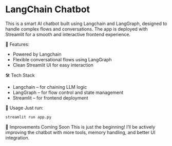 # LangChain Chatbot

This is a smart AI chatbot built using Langchain and LangGraph, designed to handle complex flows and conversations. The app is deployed with Streamlit for a smooth and interactive frontend experience.


🚀 Features:
* Powered by Langchain
* Flexible conversational flows using LangGraph
* Clean Streamlit UI for easy interaction


🛠 Tech Stack
* Langchain – for chaining LLM logic
* LangGraph – for flow control and state management
* Streamlit – for frontend deployment


📌 Usage
Just run:
```bash
streamlit run app.py
```


🔄 Improvements Coming Soon
This is just the beginning! I’ll be actively improving the chatbot with more tools, memory handling, and better UI integration.
